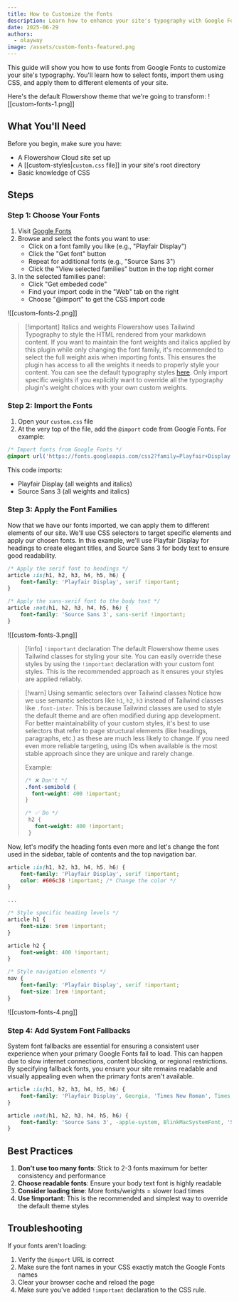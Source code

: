 ```yaml
---
title: How to Customize the Fonts
description: Learn how to enhance your site's typography with Google Fonts
date: 2025-06-29
authors:
  - olayway
image: /assets/custom-fonts-featured.png
---
```


This guide will show you how to use fonts from Google Fonts to customize your site's typography. You'll learn how to select fonts, import them using CSS, and apply them to different elements of your site.

Here's the default Flowershow theme that we're going to transform:
![[custom-fonts-1.png]]

## What You'll Need

Before you begin, make sure you have:
- A Flowershow Cloud site set up
- A [[custom-styles|`custom.css` file]] in your site's root directory
- Basic knowledge of CSS

## Steps

### Step 1: Choose Your Fonts

1. Visit [Google Fonts](https://fonts.google.com)
2. Browse and select the fonts you want to use:
   - Click on a font family you like (e.g., "Playfair Display")
   - Click the "Get font" button
   - Repeat for additional fonts (e.g., "Source Sans 3")
   - Click the "View selected families" button in the top right corner 
1. In the selected families panel:
   - Click "Get embeded code"
   - Find your import code in the "Web" tab on the right
   - Choose "@import" to get the CSS import code

![[custom-fonts-2.png]]

> [!important] Italics and weights
> Flowershow uses Tailwind Typography to style the HTML rendered from your markdown content. If you want to maintain the font weights and italics applied by this plugin while only changing the font family, it's recommended to select the full weight axis when importing fonts. This ensures the plugin has access to all the weights it needs to properly style your content. You can see the default typography styles [here](https://github.com/tailwindlabs/tailwindcss-typography/blob/main/src/styles.js). Only import specific weights if you explicitly want to override all the typography plugin's weight choices with your own custom weights.

### Step 2: Import the Fonts

1. Open your `custom.css` file
2. At the very top of the file, add the `@import` code from Google Fonts. For example:

```css
/* Import fonts from Google Fonts */
@import url('https://fonts.googleapis.com/css2?family=Playfair+Display:ital,wght@0,400..900;1,400..900&family=Source+Sans+3:ital,wght@0,200..900;1,200..900&display=swap');
```

This code imports:
- Playfair Display (all weights and italics)
- Source Sans 3 (all weights and italics)

### Step 3: Apply the Font Families

Now that we have our fonts imported, we can apply them to different elements of our site. We'll use CSS selectors to target specific elements and apply our chosen fonts. In this example, we'll use Playfair Display for headings to create elegant titles, and Source Sans 3 for body text to ensure good readability.

```css
/* Apply the serif font to headings */
article :is(h1, h2, h3, h4, h5, h6) {
    font-family: 'Playfair Display', serif !important;
}

/* Apply the sans-serif font to the body text */
article :not(h1, h2, h3, h4, h5, h6) {
    font-family: 'Source Sans 3', sans-serif !important;
}
```

![[custom-fonts-3.png]]

> [!info] `!important` declaration
> The default Flowershow theme uses Tailwind classes for styling your site. You can easily override these styles by using the `!important` declaration with your custom font styles. This is the recommended approach as it ensures your styles are applied reliably.

> [!warn] Using semantic selectors over Tailwind classes
> Notice how we use semantic selectors like `h1`, `h2`, `h3` instead of Tailwind classes like `.font-inter`. This is because Tailwind classes are used to style the default theme and are often modified during app development. For better maintainability of your custom styles, it's best to use selectors that refer to page structural elements (like headings, paragraphs, etc.) as these are much less likely to change. If you need even more reliable targeting, using IDs when available is the most stable approach since they are unique and rarely change.
> 
> Example:
> ```css
> /* ❌ Don't */
> .font-semibold {
>   font-weight: 400 !important;
> }
> 
> /* ✅ Do */
>  h2 {
>    font-weight: 400 !important;
>  }
> ```

Now, let's modify the heading fonts even more and let's change the font used in the sidebar, table of contents and the top navigation bar.

```css
article :is(h1, h2, h3, h4, h5, h6) {
    font-family: 'Playfair Display', serif !important;
    color: #606c38 !important; /* Change the color */
}

...

/* Style specific heading levels */
article h1 {
    font-size: 5rem !important;
}

article h2 {
    font-weight: 400 !important;
}

/* Style navigation elements */
nav {
    font-family: 'Playfair Display', serif !important;
    font-size: 1rem !important;
}
```

![[custom-fonts-4.png]]

### Step 4: Add System Font Fallbacks

System font fallbacks are essential for ensuring a consistent user experience when your primary Google Fonts fail to load. This can happen due to slow internet connections, content blocking, or regional restrictions. By specifying fallback fonts, you ensure your site remains readable and visually appealing even when the primary fonts aren't available.

```css
article :is(h1, h2, h3, h4, h5, h6) {
    font-family: 'Playfair Display', Georgia, 'Times New Roman', Times, serif !important;
}

article :not(h1, h2, h3, h4, h5, h6) {
    font-family: 'Source Sans 3', -apple-system, BlinkMacSystemFont, 'Segoe UI', Helvetica, Arial, sans-serif !important;
}
```

## Best Practices

1. **Don't use too many fonts**: Stick to 2-3 fonts maximum for better consistency and performance
2. **Choose readable fonts**: Ensure your body text font is highly readable
3. **Consider loading time**: More fonts/weights = slower load times
4. **Use !important**: This is the recommended and simplest way to override the default theme styles

## Troubleshooting

If your fonts aren't loading:

1. Verify the `@import` URL is correct
2. Make sure the font names in your CSS exactly match the Google Fonts names
3. Clear your browser cache and reload the page
4. Make sure you've added `!important` declaration to the CSS rule.
